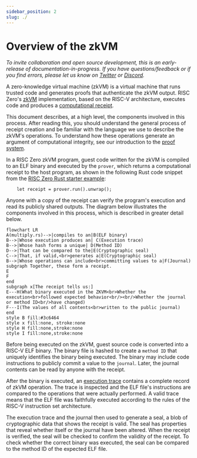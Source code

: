 ```yaml
---
sidebar_position: 2
slug: ./
---
```


# Overview of the zkVM

*To invite collaboration and open source development, this is an early-release of documentation-in-progress. If you have questions/feedback or if you find errors, please let us know on [Twitter](https://twitter.com/risczero) or [Discord](https://discord.gg/risczero).*

A zero-knowledge virtual machine (zkVM) is a virtual machine that runs trusted code and generates proofs that authenticate the zkVM output.  RISC Zero's [zkVM](what_is_risc_zero.md) implementation, based on the RISC-V architecture, executes code and produces a [computational receipt](../proof-system/what_is_a_receipt.md).

This document describes, at a high level, the components involved in this process. After reading this, you should understand the general process of receipt creation and be familiar with the language we use to describe the zkVM's operations. To understand how these operations generate an argument of computational integrity, see our introduction to the [proof system](../proof-system/proof-system-sequence-diagram.md).

In a RISC Zero zkVM program, guest code written for the zkVM is compiled to an ELF binary and executed by the `prover`, which returns a computational receipt to the host program, as shown in the following Rust code snippet from the [RISC Zero Rust starter example](https://github.com/risc0/risc0-rust-starter/):

```
    let receipt = prover.run().unwrap();
```

Anyone with a copy of the receipt can verify the program's execution and read its publicly shared outputs. The diagram below illustrates the components involved in this process, which is described in greater detail below.

```mermaid
flowchart LR
A(multiply.rs)-->|compiles to an|B(ELF binary)
B-->|Whose execution produces an| C(Execution trace)
B-->|Whose hash forms a unique| D(Method ID)
D-->|That can be compared to the|E(Cryptographic seal)
C-->|That, if valid,<br>generates a|E(Cryptographic seal)
B-->|Whose operations can include<br>committing values to a|F(Journal)
subgraph Together, these form a receipt.
E
F
end
subgraph x[The receipt tells us:]
E---H(What binary executed in the ZKVM<br>Whether the execution<br>followed expected behavior<br/><br/>Whether the journal or method ID<br/>have changed)
F---I(The values of all contents<br>written to the public journal)
end
style B fill:#3c6464
style x fill:none, stroke:none
style H fill:none,stroke:none
style I fill:none,stroke:none
```

Before being executed on the zkVM, guest source code is converted into a RISC-V ELF binary. The binary file is hashed to create a `method ID` that uniquely identifies the binary being executed. The binary may include code instructions to publicly commit a value to the `journal`. Later, the journal contents can be read by anyone with the receipt.

After the binary is executed, an [execution trace](../proof-system/what_is_a_trace.md) contains a complete record of zkVM operation. The trace is inspected and the ELF file's instructions are compared to the operations that were actually performed. A valid trace means that the ELF file was faithfully executed according to the rules of the RISC-V instruction set architecture.

The execution trace and the journal then used to generate a seal, a blob of cryptographic data that shows the receipt is valid. The seal has properties that reveal whether itself or the journal have been altered. When the receipt is verified, the seal will be checked to confirm the validity of the receipt. To check whether the correct binary was executed, the seal can be compared to the method ID of the expected ELF file.
